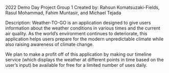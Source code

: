 2022 Demo Day Project Group 1
Created by: Rahsun Komatsuzaki-Fields, Rasul Mohammad, Fahim Muntasir, and Michael Tejada

Description: Weather-TO-GO is an application designed to give users information about the weather conditions in various times and the current air quality. As the world’s environment continues to deteriorate, this application helps users prepare for the modern unpredictable climate while also raising awareness of climate change.

We plan to make a profit off of this application by making our timeline service (which displays the weather at different points in time based on the user’s input) be available for free for a limited number of uses daily.
